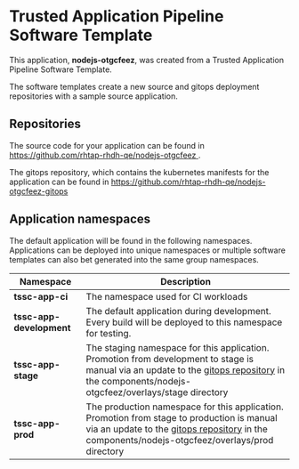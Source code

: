 # Trusted Application Pipeline Software Template

This application, **nodejs-otgcfeez**, was created from a Trusted Application Pipeline Software Template.

The software templates create a new source and gitops deployment repositories with a sample source application. 

## Repositories

The source code for your application can be found in [https://github.com/rhtap-rhdh-qe/nodejs-otgcfeez ](https://github.com/rhtap-rhdh-qe/nodejs-otgcfeez ).
 
The gitops repository, which contains the kubernetes manifests for the application can be found in 
[https://github.com/rhtap-rhdh-qe/nodejs-otgcfeez-gitops ](https://github.com/rhtap-rhdh-qe/nodejs-otgcfeez-gitops ) 

## Application namespaces 

The default application will be found in the following namespaces. Applications can be deployed into unique namespaces or multiple software templates can also bet generated into the same group namespaces.  

|  Namespace   |  Description   |  
| -------- | -------- |
| **tssc-app-ci** | The namespace used for CI workloads |
| **tssc-app-development** | The default application during development. Every build will be deployed to this namespace for testing. |
| **tssc-app-stage** | The staging namespace for this application. Promotion from development to stage is manual via an update to the [gitops repository](https://github.com/rhtap-rhdh-qe/nodejs-otgcfeez-gitops ) in the components/nodejs-otgcfeez/overlays/stage directory |
| **tssc-app-prod** | The production namespace for this application. Promotion from stage to production is manual via an update to the [gitops repository](https://github.com/rhtap-rhdh-qe/nodejs-otgcfeez-gitops ) in the components/nodejs-otgcfeez/overlays/prod directory |
